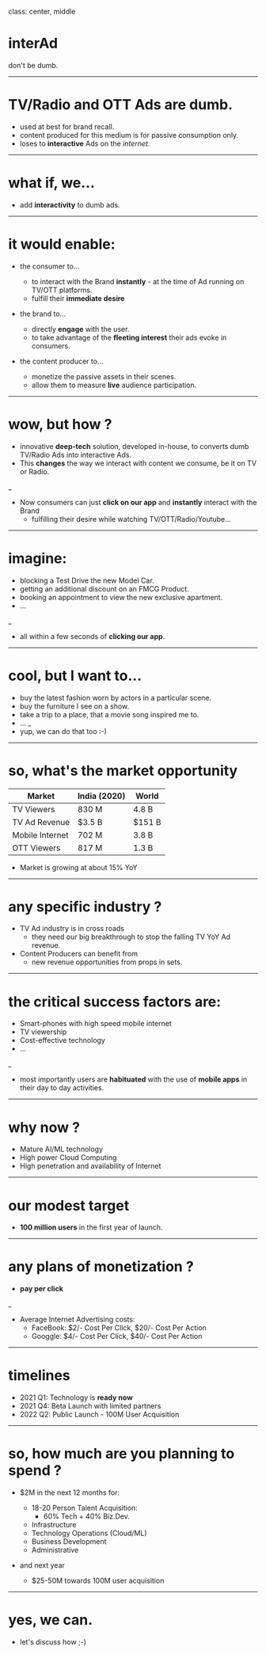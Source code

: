 class: center, middle

# interAd

don't be dumb.


---
# TV/Radio and OTT Ads are dumb.

* used at best for brand recall.
* content produced for this medium is for passive consumption only.
* loses to **interactive** Ads on the _internet_.


---
# what if, we...

* add **interactivity** to dumb ads.


---
# it would enable:

* the consumer to...
  * to interact with the Brand **instantly** - at the time of Ad running on TV/OTT platforms.
  * fulfill their **immediate desire**

* the brand to...
  * directly **engage** with the user.
  * to take advantage of the **fleeting interest** their ads evoke in consumers. 

* the content producer to...
  * monetize the passive assets in their scenes.
  * allow them to measure **live** audience participation.


---
# wow, but how ?

* innovative **deep-tech** solution, developed in-house, to converts dumb TV/Radio Ads into interactive Ads.
* This **changes** the way we interact with content we consume, be it on TV or Radio.

_
* Now consumers can just **click on our app** and **instantly** interact with the Brand
  * fulfilling their desire while watching TV/OTT/Radio/Youtube...


---
# imagine:

* blocking a Test Drive the new Model Car.
* getting an additional discount on an FMCG Product.
* booking an appointment to view the new exclusive apartment.
* ...

_
* all within a few seconds of **clicking our app**.


---
# cool, but I want to...

* buy the latest fashion worn by actors in a particular scene.
* buy the furniture I see on a show.
* take a trip to a place, that a movie song inspired me to.
* ...
_
* yup, we can do that too :-)


---
# so, what's the market opportunity

| Market          | India (2020) | World   |
|-----------------|--------------|---------|
| TV Viewers      |     830 M    |  4.8 B  |
| TV Ad Revenue   |    $3.5 B    | $151 B  |
| Mobile Internet |     702 M    |  3.8 B  |
| OTT Viewers     |     817 M    |  1.3 B  |

* Market is growing at about 15% YoY


---
# any specific industry ?

* TV Ad industry is in cross roads
  * they need our big breakthrough to stop the falling TV YoY Ad revenue.
* Content Producers can benefit from
  * new revenue opportunities from props in sets.

---
# the critical success factors are:

* Smart-phones with high speed mobile internet
* TV viewership
* Cost-effective technology
* ...

_
* most importantly users are **habituated** with the use of **mobile apps** in their day to day activities.


---
# why now ?

* Mature AI/ML technology
* High power Cloud Computing
* High penetration and availability of Internet


---
# our modest target

* **100 million users** in the first year of launch.


---
# any plans of monetization ?

* **pay per click**

_ 
* Average Internet Advertising costs:
  * FaceBook: $2/- Cost Per Click, $20/- Cost Per Action
  *  Googgle: $4/- Cost Per Click, $40/- Cost Per Action


---
# timelines

* 2021 Q1: Technology is **ready now**
* 2021 Q4: Beta Launch with limited partners
* 2022 Q2: Public Launch - 100M User Acquisition


---
# so, how much are you planning to spend ?

* $2M in the next 12 months for:
  * 18-20 Person Talent Acquisition:
    * 60% Tech + 40% Biz.Dev.
  * Infrastructure
  * Technology Operations (Cloud/ML)
  * Business Development
  * Administrative

* and next year
  * $25-50M towards 100M user acquisition


---
# yes, we can.

* let's discuss how ;-)
